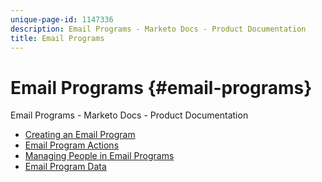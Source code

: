 ```yaml
---
unique-page-id: 1147336
description: Email Programs - Marketo Docs - Product Documentation
title: Email Programs
---
```


# Email Programs {#email-programs}

Email Programs - Marketo Docs - Product Documentation

* [Creating an Email Program](email-programs/creating-an-email-program.md)
* [Email Program Actions](email-programs/email-program-actions.md)
* [Managing People in Email Programs](email-programs/managing-people-in-email-programs.md)
* [Email Program Data](email-programs/email-program-data.md)

